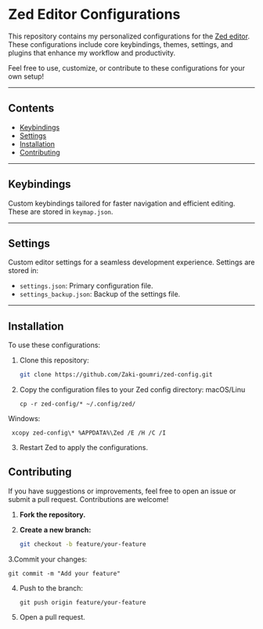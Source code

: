 # Zed Editor Configurations

This repository contains my personalized configurations for the [Zed editor](https://zed.dev/). These configurations include core keybindings, themes, settings, and plugins that enhance my workflow and productivity.

Feel free to use, customize, or contribute to these configurations for your own setup!

---

## **Contents**
- [Keybindings](#keybindings)
- [Settings](#settings)
- [Installation](#installation)
- [Contributing](#contributing)

---

## **Keybindings**
Custom keybindings tailored for faster navigation and efficient editing. These are stored in `keymap.json`.

---

## **Settings**
Custom editor settings for a seamless development experience. Settings are stored in:
- `settings.json`: Primary configuration file.
- `settings_backup.json`: Backup of the settings file.

---

## **Installation**
To use these configurations:

1. Clone this repository:
   ```bash
   git clone https://github.com/Zaki-goumri/zed-config.git
   
2. Copy the configuration files to your Zed config directory:
macOS/Linu

       cp -r zed-config/* ~/.config/zed/
Windows:

     xcopy zed-config\* %APPDATA%\Zed /E /H /C /I

3. Restart Zed to apply the configurations.

## **Contributing**
If you have suggestions or improvements, feel free to open an issue or submit a pull request. Contributions are welcome!

1. **Fork the repository.**

2. **Create a new branch:**
   ```bash
   git checkout -b feature/your-feature
3.Commit your changes:
         
    git commit -m "Add your feature"
4. Push to the branch:

       git push origin feature/your-feature
 5. Open a pull request.
